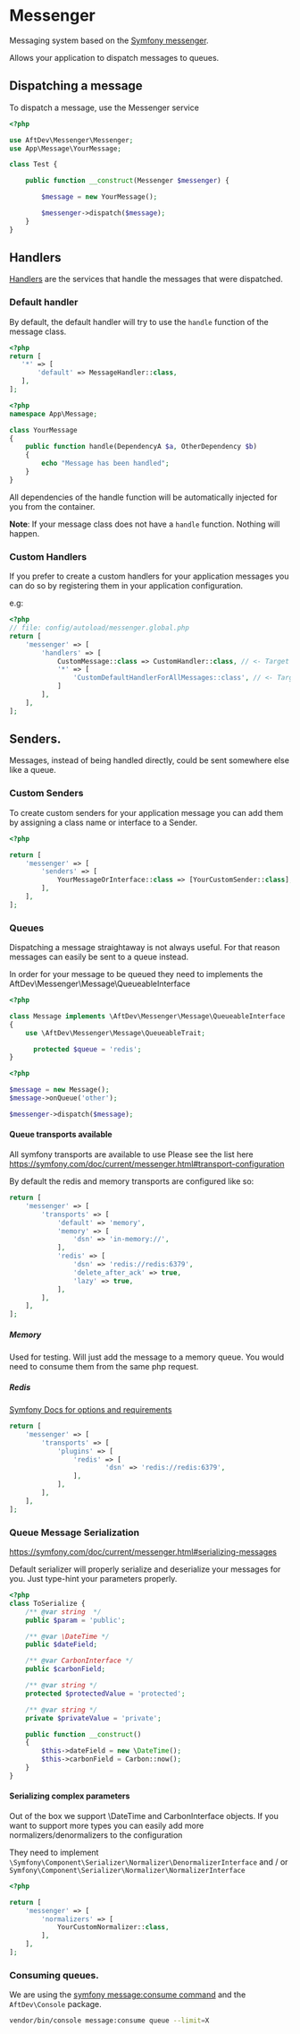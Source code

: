 # Messenger

Messaging system based on the
[Symfony messenger](https://symfony.com/doc/current/components/messenger.html).

Allows your application to dispatch messages to queues.

## Dispatching a message

To dispatch a message, use the Messenger service

```php
<?php

use AftDev\Messenger\Messenger;
use App\Message\YourMessage;

class Test {

	public function __construct(Messenger $messenger) {

		$message = new YourMessage();

		$messenger->dispatch($message);
	}
}
```

## Handlers

[Handlers](https://symfony.com/doc/current/components/messenger.html#handlers)
are the services that handle the messages that were dispatched.

### Default handler

By default, the default handler will try to use the `handle` function of the
message class.

```php
<?php
return [
   '*' => [
       'default' => MessageHandler::class,
   ],
];
```

```php
<?php
namespace App\Message;

class YourMessage
{
	public function handle(DependencyA $a, OtherDependency $b)
	{
		echo "Message has been handled";
	}
}
```

All dependencies of the handle function will be automatically injected for you
from the container.

**Note**: If your message class does not have a `handle` function. Nothing will
happen.

### Custom Handlers

If you prefer to create a custom handlers for your application messages you can
do so by registering them in your application configuration.

e.g:

```php
<?php
// file: config/autoload/messenger.global.php
return [
	'messenger' => [
		'handlers' => [
			CustomMessage::class => CustomHandler::class, // <- Target a specific message type
			'*' => [
				'CustomDefaultHandlerForAllMessages::class', // <- Target all messages
			]
		],
	],
];
```

## Senders.

Messages, instead of being handled directly, could be sent somewhere else like a
queue.

### Custom Senders

To create custom senders for your application message you can add them by
assigning a class name or interface to a Sender.

```php
<?php

return [
	'messenger' => [
		'senders' => [
			YourMessageOrInterface::class => [YourCustomSender::class],
		],
	],
];
```

### Queues

Dispatching a message straightaway is not always useful. For that reason
messages can easily be sent to a queue instead.

In order for your message to be queued they need to implements the
AftDev\Messenger\Message\QueueableInterface

```php
<?php

class Message implements \AftDev\Messenger\Message\QueueableInterface
{
    use \AftDev\Messenger\Message\QueueableTrait;

	  protected $queue = 'redis';
}
```

```php
<?php

$message = new Message();
$message->onQueue('other');

$messenger->dispatch($message);

```

#### Queue transports available

All symfony transports are available to use Please see the list here
https://symfony.com/doc/current/messenger.html#transport-configuration

By default the redis and memory transports are configured like so:

```php
return [
	'messenger' => [
		'transports' => [
            'default' => 'memory',
            'memory' => [
                'dsn' => 'in-memory://',
            ],
            'redis' => [
                'dsn' => 'redis://redis:6379',
                'delete_after_ack' => true,
                'lazy' => true,
            ],
		],
	],
];
```

##### Memory

Used for testing. Will just add the message to a memory queue. You would need to
consume them from the same php request.

##### Redis

[Symfony Docs for options and requirements](https://symfony.com/doc/current/messenger.html#redis-transport)

```php
return [
	'messenger' => [
		'transports' => [
            'plugins' => [
                'redis' => [
                		'dsn' => 'redis://redis:6379',
                ],
            ],
		],
	],
];
```

### Queue Message Serialization

https://symfony.com/doc/current/messenger.html#serializing-messages

Default serializer will properly serialize and deserialize your messages for
you. Just type-hint your parameters properly.

```php
<?php
class ToSerialize {
    /** @var string  */
    public $param = 'public';

    /** @var \DateTime */
    public $dateField;

    /** @var CarbonInterface */
    public $carbonField;

    /** @var string */
    protected $protectedValue = 'protected';

    /** @var string */
    private $privateValue = 'private';

    public function __construct()
    {
        $this->dateField = new \DateTime();
        $this->carbonField = Carbon::now();
    }
}
```

#### Serializing complex parameters

Out of the box we support \DateTime and CarbonInterface objects. If you want to
support more types you can easily add more normalizers/denormalizers to the
configuration

They need to implement
`\Symfony\Component\Serializer\Normalizer\DenormalizerInterface` and / or
`Symfony\Component\Serializer\Normalizer\NormalizerInterface`

```php
<?php

return [
    'messenger' => [
        'normalizers' => [
            YourCustomNormalizer::class,
        ],
    ],
];
```

### Consuming queues.

We are using the
[symfony message:consume command](https://symfony.com/doc/current/messenger.html#consuming-messages-running-the-worker)
and the `AftDev\Console` package.

```bash
vendor/bin/console message:consume queue --limit=X
```

